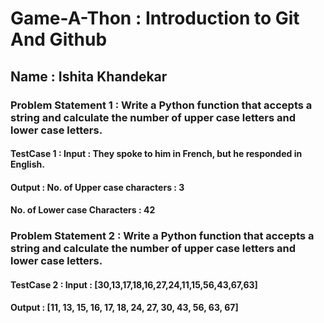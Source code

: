 # Game-A-Thon : Introduction to Git And Github
## Name : Ishita Khandekar
### Problem Statement 1 : Write a Python function that accepts a string and calculate the number of upper case letters and lower case letters.
#### TestCase 1 : Input : They spoke to him in French, but he responded in English.
#### Output : No. of Upper case characters :  3  
#### No. of Lower case Characters :  42

### Problem Statement 2 : Write a Python function that accepts a string and calculate the number of upper case letters and lower case letters.
#### TestCase 2 : Input : [30,13,17,18,16,27,24,11,15,56,43,67,63]
#### Output : [11, 13, 15, 16, 17, 18, 24, 27, 30, 43, 56, 63, 67]
